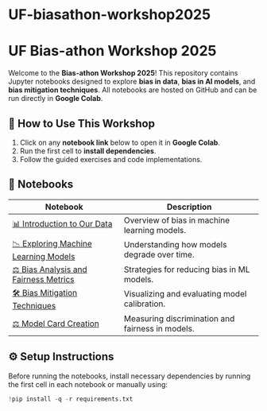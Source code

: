 # UF-biasathon-workshop2025


# UF Bias-athon Workshop 2025

Welcome to the **Bias-athon Workshop 2025**! This repository contains Jupyter notebooks designed to explore **bias in data**, **bias in AI models**, and **bias mitigation techniques**. All notebooks are hosted on GitHub and can be run directly in **Google Colab**.

## 📌 How to Use This Workshop
1. Click on any **notebook link** below to open it in **Google Colab**.
2. Run the first cell to **install dependencies**.
3. Follow the guided exercises and code implementations.

## 🚀 Notebooks
| Notebook | Description |
|----------|------------|
| [📊 Introduction to Our Data](https://colab.research.google.com/github/Mackenzie-Meni/UF-biasathon-workshop2025/blob/main/notebooks/1_data_handling.ipynb) | Overview of bias in machine learning models. |
| [📉 Exploring Machine Learning Models](https://colab.research.google.com/github/Mackenzie-Meni/UF-biasathon-workshop2025/blob/main/notebooks/2_models.ipynb) | Understanding how models degrade over time. |
| [⚖️ Bias Analysis and Fairness Metrics](https://colab.research.google.com/github/Mackenzie-Meni/UF-biasathon-workshop2025/blob/main/notebooks/3_bias_analysis.ipynb) | Strategies for reducing bias in ML models. |
| [🛠️ Bias Mitigation Techniques](https://colab.research.google.com/github/Mackenzie-Meni/UF-biasathon-workshop2025/blob/main/notebooks/4_bias_mitigation.ipynb) | Visualizing and evaluating model calibration. |
| [⚖️ Model Card Creation](https://colab.research.google.com/github/Mackenzie-Meni/UF-biasathon-workshop2025/blob/main/notebooks/5_generate_model_card_clean.ipynb) | Measuring discrimination and fairness in models. |

## ⚙️ Setup Instructions
Before running the notebooks, install necessary dependencies by running the first cell in each notebook or manually using:
```python
!pip install -q -r requirements.txt
